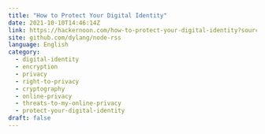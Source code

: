 ```yaml
---
title: "How to Protect Your Digital Identity"
date: 2021-10-10T14:46:14Z
link: https://hackernoon.com/how-to-protect-your-digital-identity?source=rss&utm_medium=RSS&utm_source=news.12bit.vn
site: github.com/dylang/node-rss
language: English
category:
  - digital-identity
  - encryption
  - privacy
  - right-to-privacy
  - cryptography
  - online-privacy
  - threats-to-my-online-privacy
  - protect-your-digital-identity
draft: false
---
```

